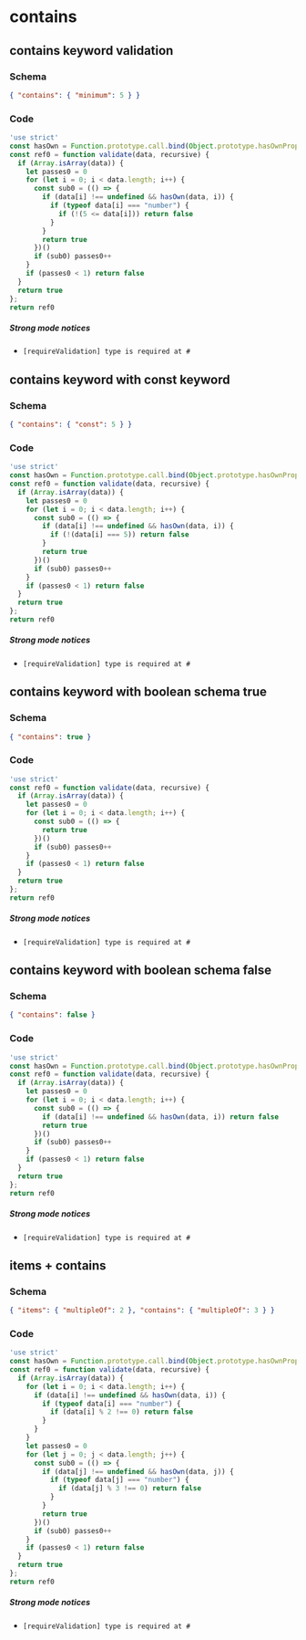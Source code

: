 # contains

## contains keyword validation

### Schema

```json
{ "contains": { "minimum": 5 } }
```

### Code

```js
'use strict'
const hasOwn = Function.prototype.call.bind(Object.prototype.hasOwnProperty);
const ref0 = function validate(data, recursive) {
  if (Array.isArray(data)) {
    let passes0 = 0
    for (let i = 0; i < data.length; i++) {
      const sub0 = (() => {
        if (data[i] !== undefined && hasOwn(data, i)) {
          if (typeof data[i] === "number") {
            if (!(5 <= data[i])) return false
          }
        }
        return true
      })()
      if (sub0) passes0++
    }
    if (passes0 < 1) return false
  }
  return true
};
return ref0
```

##### Strong mode notices

 * `[requireValidation] type is required at #`


## contains keyword with const keyword

### Schema

```json
{ "contains": { "const": 5 } }
```

### Code

```js
'use strict'
const hasOwn = Function.prototype.call.bind(Object.prototype.hasOwnProperty);
const ref0 = function validate(data, recursive) {
  if (Array.isArray(data)) {
    let passes0 = 0
    for (let i = 0; i < data.length; i++) {
      const sub0 = (() => {
        if (data[i] !== undefined && hasOwn(data, i)) {
          if (!(data[i] === 5)) return false
        }
        return true
      })()
      if (sub0) passes0++
    }
    if (passes0 < 1) return false
  }
  return true
};
return ref0
```

##### Strong mode notices

 * `[requireValidation] type is required at #`


## contains keyword with boolean schema true

### Schema

```json
{ "contains": true }
```

### Code

```js
'use strict'
const ref0 = function validate(data, recursive) {
  if (Array.isArray(data)) {
    let passes0 = 0
    for (let i = 0; i < data.length; i++) {
      const sub0 = (() => {
        return true
      })()
      if (sub0) passes0++
    }
    if (passes0 < 1) return false
  }
  return true
};
return ref0
```

##### Strong mode notices

 * `[requireValidation] type is required at #`


## contains keyword with boolean schema false

### Schema

```json
{ "contains": false }
```

### Code

```js
'use strict'
const hasOwn = Function.prototype.call.bind(Object.prototype.hasOwnProperty);
const ref0 = function validate(data, recursive) {
  if (Array.isArray(data)) {
    let passes0 = 0
    for (let i = 0; i < data.length; i++) {
      const sub0 = (() => {
        if (data[i] !== undefined && hasOwn(data, i)) return false
        return true
      })()
      if (sub0) passes0++
    }
    if (passes0 < 1) return false
  }
  return true
};
return ref0
```

##### Strong mode notices

 * `[requireValidation] type is required at #`


## items + contains

### Schema

```json
{ "items": { "multipleOf": 2 }, "contains": { "multipleOf": 3 } }
```

### Code

```js
'use strict'
const hasOwn = Function.prototype.call.bind(Object.prototype.hasOwnProperty);
const ref0 = function validate(data, recursive) {
  if (Array.isArray(data)) {
    for (let i = 0; i < data.length; i++) {
      if (data[i] !== undefined && hasOwn(data, i)) {
        if (typeof data[i] === "number") {
          if (data[i] % 2 !== 0) return false
        }
      }
    }
    let passes0 = 0
    for (let j = 0; j < data.length; j++) {
      const sub0 = (() => {
        if (data[j] !== undefined && hasOwn(data, j)) {
          if (typeof data[j] === "number") {
            if (data[j] % 3 !== 0) return false
          }
        }
        return true
      })()
      if (sub0) passes0++
    }
    if (passes0 < 1) return false
  }
  return true
};
return ref0
```

##### Strong mode notices

 * `[requireValidation] type is required at #`


